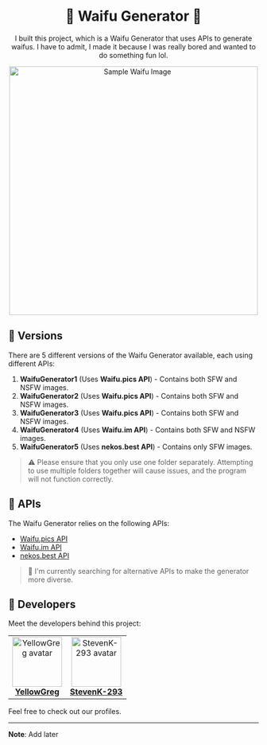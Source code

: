 <div align="center">
  <h1><strong>🌸 Waifu Generator 🌸</strong></h1>
  <p>I built this project, which is a Waifu Generator that uses APIs to generate waifus. I have to admit, I made it because I was really bored and wanted to do something fun lol.</p>
  <img src="https://user-images.githubusercontent.com/101320329/236390742-1bdef734-7ea0-42da-876b-c2c0c2c857c7.png" alt="Sample Waifu Image" width="500">
</div>

## 🚀 Versions

There are 5 different versions of the Waifu Generator available, each using different APIs:

1. **WaifuGenerator1** (Uses **Waifu.pics API**) - Contains both SFW and NSFW images.
2. **WaifuGenerator2** (Uses **Waifu.pics API**) - Contains both SFW and NSFW images.
3. **WaifuGenerator3** (Uses **Waifu.pics API**) - Contains both SFW and NSFW images.
4. **WaifuGenerator4** (Uses **Waifu.im API**) - Contains both SFW and NSFW images.
5. **WaifuGenerator5** (Uses **nekos.best API**) - Contains only SFW images.

> ⚠️ Please ensure that you only use one folder separately. Attempting to use multiple folders together will cause issues, and the program will not function correctly.

## 🌟 APIs

The Waifu Generator relies on the following APIs:

- [Waifu.pics API](https://github.com/Waifu-pics/waifu-api)
- [Waifu.im API](https://github.com/Waifu-im/waifu-api)
- [nekos.best API](https://github.com/nekos-best/docs)

> 🌟 I'm currently searching for alternative APIs to make the generator more diverse.

## 🎨 Developers

Meet the developers behind this project:

<table align="center">
  <tr>
    <td align="center">
      <a href="https://github.com/YellowGreg">
        <img src="https://avatars.githubusercontent.com/u/101320329?v=4" height="100" width="100" alt="YellowGreg avatar" />
        <br>
        <span><strong>YellowGreg</strong></span>
      </a>
    </td>
    <td align="center">
      <a href="https://github.com/StevenK-293">
        <img src="https://avatars.githubusercontent.com/u/116656099?v=4" height="100" width="100" alt="StevenK-293 avatar" />
        <br>
        <span><strong>StevenK-293</strong></span>
      </a>
    </td>
  </tr>
</table>

Feel free to check out our profiles.

---
**Note**: Add later
